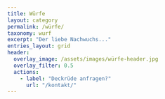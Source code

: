 ```yaml
---
title: Würfe
layout: category
permalink: /würfe/
taxonomy: wurf
excerpt: "Der liebe Nachwuchs..."
entries_layout: grid
header:
  overlay_image: /assets/images/würfe-header.jpg
  overlay_filter: 0.5
  actions:
    - label: "Deckrüde anfragen?"
      url: "/kontakt/"
---
```

